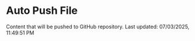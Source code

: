 # Auto Push File

Content that will be pushed to GitHub repository.
Last updated: 07/03/2025, 11:49:51 PM